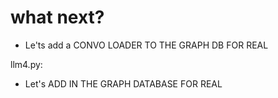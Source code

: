 
# what next?

 - Le'ts add a CONVO LOADER TO THE GRAPH DB FOR REAL

llm4.py:

 - Let's ADD IN THE GRAPH DATABASE FOR REAL
 

